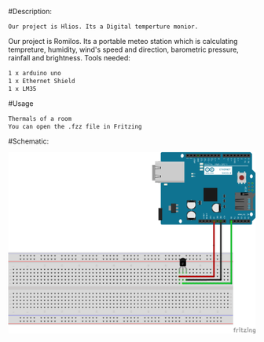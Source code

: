 #Description:

    Our project is Hlios. Its a Digital temperture monior. 
    
Our project is Romilos. Its a portable meteo station which is calculating tempreture, humidity, wind's speed and direction, barometric pressure, rainfall and brightness.
Tools needed:

    1 x arduino uno
    1 x Ethernet Shield
    1 x LM35
    
#Usage

    Thermals of a room
    You can open the .fzz file in Fritzing

#Schematic:

![alt text](https://github.com/thanosmour98/ethernet_arduino_lm35/blob/master/Scematic.png)
